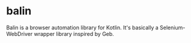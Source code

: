 # balin
Balin is a browser automation library for Kotlin. It's basically a Selenium-WebDriver wrapper library inspired by Geb.
